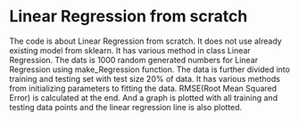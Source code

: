 # Linear Regression from scratch
The code is about Linear Regression from scratch. It does not use already existing model from sklearn. It has various method in class Linear Regression. The dats is 1000 random generated numbers for Linear Regression using make_Regression function. The data is further divided into training and testing set with test size 20% of data. It has various methods from initializing parameters to fitting the data. RMSE(Root Mean Squared Error) is calculated at the end. And a graph is plotted with all training and testing data points and the linear regression line is also plotted. 
